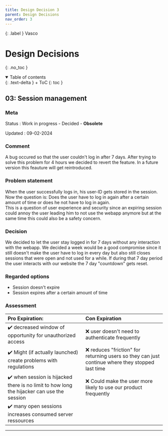 ```yaml
---
title: Design Decision 3
parent: Design Decisions
nav_order: 3
---
```


{: .label }
Vasco

# Design Decisions
{: .no_toc }

<details open markdown="block">
{: .text-delta }
<summary>Table of contents</summary>
+ ToC
{: toc }
</details>

## 03: Session management

### Meta

Status
: Work in progress - Decided - **Obsolete**

Updated
: 09-02-2024


### Comment

A bug occured so that the user couldn't log in after 7 days. After trying to solve this problem for 4 hours we decided to revert the feature. In a future version this feauture will get reintroduced.

### Problem statement

When the user successfully logs in, his user-ID gets stored in the session. Now the question is: Does the user have to log in again after a certain amount of time or does he not have to log in again.  
This is a question of user experience and security since an expiring session could annoy the user leading him to not use the webapp anymore but at the same time this could also be a safety concern.

### Decision

We decided to let the user stay logged in for 7 days without any interaction with the webapp. We decided a week would be a good compromise since it still doesn't make the user have to log in every day but also still closes sessions that were open and not used for a while. If during that 7 day period the user interacts with our website the 7 day "countdown" gets reset.

### Regarded options

+ Session doesn't expire
+ Session expires after a certain amount of time

### Assessment

| Pro Expiration: | Con Expiration |
 | :-- | :-- | 
 | ✔️ decreased window of opportunity for unauthorized access | ❌ user doesn't need to authenticate frequently |
 | ✔️ Might (if actually launched) create problems with regulations | ❌ reduces "friction" for returning users so they can just continue where they stopped last time |
 | ✔️ when session is hijacked there is no limit to how long the hijacker can use the session | ❌ Could make the user more likely to use our product frequently |
 | ✔️ many open sessions increases consumed server ressources | |


---